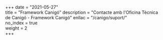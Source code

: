 +++
date        = "2021-05-27"	
title       = "Framework Canigó"
description = "Contacte amb l'Oficina Tècnica de Canigó - Framework Canigó"
enllac		  = "/canigo/suport/"	
no_index 	  = true	
weight 		  = 2	
+++

